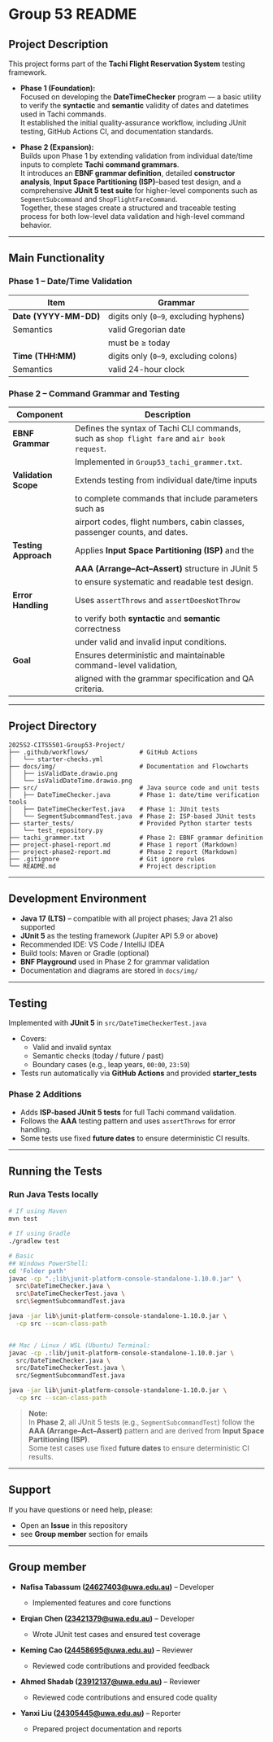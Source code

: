 # Group 53 README

## Project Description

This project forms part of the **Tachi Flight Reservation System** testing framework.

- **Phase 1 (Foundation):**  
  Focused on developing the **DateTimeChecker** program — a basic utility to verify
  the **syntactic** and **semantic** validity of dates and datetimes used in Tachi commands.  
  It established the initial quality-assurance workflow, including JUnit testing,
  GitHub Actions CI, and documentation standards.  

- **Phase 2 (Expansion):**  
  Builds upon Phase 1 by extending validation from individual date/time inputs
  to complete **Tachi command grammars**.  
  It introduces an **EBNF grammar definition**, detailed **constructor analysis**,
  **Input Space Partitioning (ISP)**–based test design, and a comprehensive **JUnit 5 test suite**
  for higher-level components such as `SegmentSubcommand` and `ShopFlightFareCommand`.  
  Together, these stages create a structured and traceable testing process for both
  low-level data validation and high-level command behavior.

---

## Main Functionality

### Phase 1 – Date/Time Validation

| Item                  | Grammar                                  |
| --------------------- | ---------------------------------------- |
| **Date (YYYY-MM-DD)** | digits only (`0`–`9`, excluding hyphens) |
| Semantics             | valid Gregorian date                     |
|                       | must be ≥ today                          |
| **Time (THH:MM)**     | digits only (`0`–`9`, excluding colons)  |
| Semantics             | valid 24-hour clock                      |

### Phase 2 – Command Grammar and Testing

| Component            | Description |
| -------------------- | ------------ |
| **EBNF Grammar**     | Defines the syntax of Tachi CLI commands, such as `shop flight fare` and `air book request`.  
|                      | Implemented in `Group53_tachi_grammer.txt`. |
| **Validation Scope** | Extends testing from individual date/time inputs  
|                      | to complete commands that include parameters such as  
|                      | airport codes, flight numbers, cabin classes, passenger counts, and dates. |
| **Testing Approach** | Applies **Input Space Partitioning (ISP)** and the  
|                      | **AAA (Arrange–Act–Assert)** structure in JUnit 5  
|                      | to ensure systematic and readable test design. |
| **Error Handling**   | Uses `assertThrows` and `assertDoesNotThrow`  
|                      | to verify both **syntactic** and **semantic** correctness  
|                      | under valid and invalid input conditions. |
| **Goal**             | Ensures deterministic and maintainable command-level validation,  
|                      | aligned with the grammar specification and QA criteria. |

---

## Project Directory

```text
2025S2-CITS5501-Group53-Project/
├── .github/workflows/              # GitHub Actions
│   └── starter-checks.yml
├── docs/img/                       # Documentation and Flowcharts
│   ├── isValidDate.drawio.png
│   └── isValidDateTime.drawio.png
├── src/                            # Java source code and unit tests
│   ├── DateTimeChecker.java        # Phase 1: date/time verification tools
│   ├── DateTimeCheckerTest.java    # Phase 1: JUnit tests
│   └── SegmentSubcommandTest.java  # Phase 2: ISP-based JUnit tests
├── starter_tests/                  # Provided Python starter tests
│   └── test_repository.py
├── tachi_grammer.txt               # Phase 2: EBNF grammar definition
├── project-phase1-report.md        # Phase 1 report (Markdown)
├── project-phase2-report.md        # Phase 2 report (Markdown)
├── .gitignore                      # Git ignore rules
└── README.md                       # Project description
```

---

## Development Environment

- **Java 17 (LTS)** – compatible with all project phases; Java 21 also supported  
- **JUnit 5** as the testing framework (Jupiter API 5.9 or above)  
- Recommended IDE: VS Code / IntelliJ IDEA  
- Build tools: Maven or Gradle (optional)  
- **BNF Playground** used in Phase 2 for grammar validation  
- Documentation and diagrams are stored in `docs/img/`

---

## Testing

Implemented with **JUnit 5** in `src/DateTimeCheckerTest.java`

- Covers:
  - Valid and invalid syntax
  - Semantic checks (today / future / past)
  - Boundary cases (e.g., leap years, `00:00`, `23:59`)
- Tests run automatically via **GitHub Actions** and provided **starter_tests**

### Phase 2 Additions
- Adds **ISP-based JUnit 5 tests** for full Tachi command validation.  
- Follows the **AAA** testing pattern and uses `assertThrows` for error handling.  
- Some tests use fixed **future dates** to ensure deterministic CI results.
---

## Running the Tests

### Run Java Tests locally

```bash
# If using Maven
mvn test

# If using Gradle
./gradlew test

# Basic
## Windows PowerShell:
cd 'Folder path'
javac -cp ".;lib\junit-platform-console-standalone-1.10.0.jar" \
  src\DateTimeChecker.java \
  src\DateTimeCheckerTest.java \
  src\SegmentSubcommandTest.java

java -jar lib\junit-platform-console-standalone-1.10.0.jar \
  -cp src --scan-class-path


## Mac / Linux / WSL (Ubuntu) Terminal:
javac -cp .:lib/junit-platform-console-standalone-1.10.0.jar \
  src/DateTimeChecker.java \
  src/DateTimeCheckerTest.java \
  src/SegmentSubcommandTest.java

java -jar lib\junit-platform-console-standalone-1.10.0.jar \
  -cp src --scan-class-path
```

> **Note:**  
> In **Phase 2**, all JUnit 5 tests (e.g., `SegmentSubcommandTest`) follow the  
> **AAA (Arrange–Act–Assert)** pattern and are derived from **Input Space Partitioning (ISP)**.  
> Some test cases use fixed **future dates** to ensure deterministic CI results.

---

## Support

If you have questions or need help, please:

- Open an **Issue** in this repository
- see **Group member** section for emails

---

## Group member

- **Nafisa Tabassum (24627403@uwa.edu.au)** – Developer

  - Implemented features and core functions

- **Erqian Chen (23421379@uwa.edu.au)** – Developer

  - Wrote JUnit test cases and ensured test coverage

- **Keming Cao (24458695@uwa.edu.au)** – Reviewer

  - Reviewed code contributions and provided feedback

- **Ahmed Shadab (23912137@uwa.edu.au)** – Reviewer

  - Reviewed code contributions and ensured code quality

- **Yanxi Liu (24305445@uwa.edu.au)** – Reporter
  - Prepared project documentation and reports
